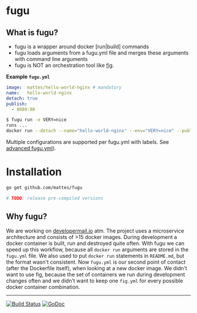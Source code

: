 fugu
====

## What is fugu?

 * fugu is a wrapper around docker [run|build] commands
 * fugu loads arguments from a fugu.yml file and 
   merges these arguments with command line arguments
 * fugu is NOT an orchestration tool like [fig](https://github.com/docker/fig). 

 
__Example ``fugu.yml``__

```yml
image:  mattes/hello-world-nginx # mandatory
name:   hello-world-nginx
detach: true
publish:
  - 8080:80
```

```bash
$ fugu run -e VERY=nice
runs ...
docker run --detach --name="hello-world-nginx" --env="VERY=nice" --publish="8080:80" mattes/hello-world-nginx
```

Multiple configurations are supported per fugu.yml with labels. See [advanced fugu.yml](fugu.example.yml)).


# Installation

```bash
go get github.com/mattes/fugu

# TODO: release pre-compiled versions
```


## Why fugu?

We are working on [developermail.io](https://developermail.io) atm. 
The project uses a microservice architecture and consists of >15 docker images. 
During development a docker container is built, run and destroyed quite often.
With fugu we can speed up this workflow, because all ``docker run`` arguments
are stored in the ``fugu.yml`` file. We also used to put ``docker run`` statements 
in ``README.md``, but the format wasn't consistent. Now ``fugu.yml`` is our second point of contact 
(after the Dockerfile itself), when looking at a new docker image. 
We didn't want to use fig, because the set of containers we run during
development changes often and we didn't want to keep one ``fig.yml`` for every
possible docker container combination.


---

[![Build Status](https://travis-ci.org/mattes/fugu.svg?branch=master)](https://travis-ci.org/mattes/fugu)
[![GoDoc](https://godoc.org/github.com/mattes/fugu?status.svg)](https://godoc.org/github.com/mattes/fugu)

